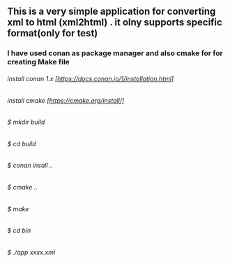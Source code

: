 ## This is a very simple application for converting xml to html (xml2html) . it olny supports specific format(only for test)
### I have used conan as package manager and also cmake for for creating Make file 

###### install conan 1.x [https://docs.conan.io/1/installation.html]
###### install cmake     [https://cmake.org/install/]

###### $ mkdir build
###### $ cd build
###### $ conan insall ..
###### $ cmake ..
###### $ make
###### $ cd bin
###### $ ./app xxxx.xml
